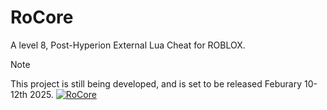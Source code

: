 # RoCore
A level 8, Post-Hyperion External Lua Cheat for ROBLOX.
> [!NOTE]  
> This project is still being developed, and is set to be released Feburary 10-12th 2025.
[![RoCore](https://img.shields.io/badge/Join%20RoCore-5865F2?logo=discord&logoColor=white&labelColor=5865F2)](https://dsc.gg/rocore)
